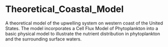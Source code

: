 # Theoretical_Coastal_Model
A theoretical model of the upwelling system on western coast of the United States. The model incorporates a Cell Flux Model of Phytoplankton into a basic physical model to illustrate the nutrient distribution in phytoplankton and the surrounding surface waters.
